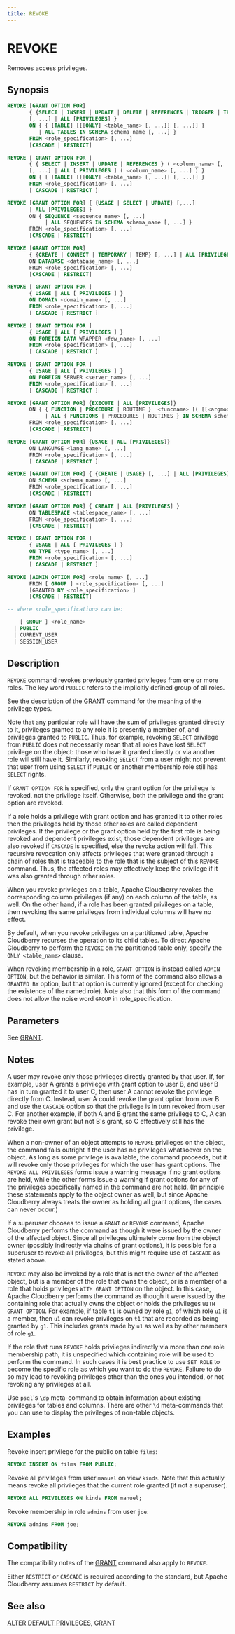 ```yaml
---
title: REVOKE
---
```


# REVOKE

Removes access privileges.

## Synopsis

```sql
REVOKE [GRANT OPTION FOR]
       { {SELECT | INSERT | UPDATE | DELETE | REFERENCES | TRIGGER | TRUNCATE }
       [, ...] | ALL [PRIVILEGES] }
       ON { { [TABLE] [[[ONLY] <table_name> [, ...]] [, ...]] }
          | ALL TABLES IN SCHEMA schema_name [, ...] }
       FROM <role_specification> [, ...]
       [CASCADE | RESTRICT]

REVOKE [ GRANT OPTION FOR ]
       { { SELECT | INSERT | UPDATE | REFERENCES } ( <column_name> [, ...] )
       [, ...] | ALL [ PRIVILEGES ] ( <column_name> [, ...] ) }
       ON { [ [TABLE] [[[ONLY] <table_name> [, ...]] [, ...]] }
       FROM <role_specification> [, ...]
       [ CASCADE | RESTRICT ]

REVOKE [GRANT OPTION FOR] { {USAGE | SELECT | UPDATE} [,...] 
       | ALL [PRIVILEGES] }
       ON { SEQUENCE <sequence_name> [, ...]
            | ALL SEQUENCES IN SCHEMA schema_name [, ...] }
       FROM <role_specification> [, ...]
       [CASCADE | RESTRICT]

REVOKE [GRANT OPTION FOR]
       { {CREATE | CONNECT | TEMPORARY | TEMP} [, ...] | ALL [PRIVILEGES] }
       ON DATABASE <database_name> [, ...]
       FROM <role_specification> [, ...]
       [CASCADE | RESTRICT]

REVOKE [ GRANT OPTION FOR ]
       { USAGE | ALL [ PRIVILEGES ] }
       ON DOMAIN <domain_name> [, ...]
       FROM <role_specification> [, ...]
       [ CASCADE | RESTRICT ]

REVOKE [ GRANT OPTION FOR ]
       { USAGE | ALL [ PRIVILEGES ] }
       ON FOREIGN DATA WRAPPER <fdw_name> [, ...]
       FROM <role_specification> [, ...]
       [ CASCADE | RESTRICT ]

REVOKE [ GRANT OPTION FOR ]
       { USAGE | ALL [ PRIVILEGES ] }
       ON FOREIGN SERVER <server_name> [, ...]
       FROM <role_specification> [, ...]
       [ CASCADE | RESTRICT ]

REVOKE [GRANT OPTION FOR] {EXECUTE | ALL [PRIVILEGES]}
       ON { { FUNCTION | PROCEDURE | ROUTINE }  <funcname> [( [[<argmode>] [<argname>] <argtype> [, ...]] )] [, ...]
            | ALL { FUNCTIONS | PROCEDURES | ROUTINES } IN SCHEMA schema_name [, ...] }
       FROM <role_specification> [, ...]
       [CASCADE | RESTRICT]

REVOKE [GRANT OPTION FOR] {USAGE | ALL [PRIVILEGES]}
       ON LANGUAGE <lang_name> [, ...]
       FROM <role_specification> [, ...]
       [ CASCADE | RESTRICT ]

REVOKE [GRANT OPTION FOR] { {CREATE | USAGE} [, ...] | ALL [PRIVILEGES] }
       ON SCHEMA <schema_name> [, ...]
       FROM <role_specification> [, ...]
       [CASCADE | RESTRICT]

REVOKE [GRANT OPTION FOR] { CREATE | ALL [PRIVILEGES] }
       ON TABLESPACE <tablespace_name> [, ...]
       FROM <role_specification> [, ...]
       [CASCADE | RESTRICT]

REVOKE [ GRANT OPTION FOR ]
       { USAGE | ALL [ PRIVILEGES ] }
       ON TYPE <type_name> [, ...]
       FROM <role_specification> [, ...]
       [ CASCADE | RESTRICT ] 

REVOKE [ADMIN OPTION FOR] <role_name> [, ...]
       FROM [ GROUP ] <role_specification> [, ...]
       [GRANTED BY <role_specification> ]
       [CASCADE | RESTRICT]

-- where <role_specification> can be:

    [ GROUP ] <role_name>
  | PUBLIC
  | CURRENT_USER
  | SESSION_USER
```

## Description

`REVOKE` command revokes previously granted privileges from one or more roles. The key word `PUBLIC` refers to the implicitly defined group of all roles.

See the description of the [GRANT](/docs/sql-stmts/grant.md) command for the meaning of the privilege types.

Note that any particular role will have the sum of privileges granted directly to it, privileges granted to any role it is presently a member of, and privileges granted to `PUBLIC`. Thus, for example, revoking `SELECT` privilege from `PUBLIC` does not necessarily mean that all roles have lost `SELECT` privilege on the object: those who have it granted directly or via another role will still have it. Similarly, revoking `SELECT` from a user might not prevent that user from using `SELECT` if `PUBLIC` or another membership role still has `SELECT` rights.

If `GRANT OPTION FOR` is specified, only the grant option for the privilege is revoked, not the privilege itself. Otherwise, both the privilege and the grant option are revoked.

If a role holds a privilege with grant option and has granted it to other roles then the privileges held by those other roles are called dependent privileges. If the privilege or the grant option held by the first role is being revoked and dependent privileges exist, those dependent privileges are also revoked if `CASCADE` is specified, else the revoke action will fail. This recursive revocation only affects privileges that were granted through a chain of roles that is traceable to the role that is the subject of this `REVOKE` command. Thus, the affected roles may effectively keep the privilege if it was also granted through other roles.

When you revoke privileges on a table, Apache Cloudberry revokes the corresponding column privileges (if any) on each column of the table, as well. On the other hand, if a role has been granted privileges on a table, then revoking the same privileges from individual columns will have no effect.

By default, when you revoke privileges on a partitioned table, Apache Cloudberry recurses the operation to its child tables. To direct Apache Cloudberry to perform the `REVOKE` on the partitioned table only, specify the `ONLY <table_name>` clause.

When revoking membership in a role, `GRANT OPTION` is instead called `ADMIN OPTION`, but the behavior is similar. This form of the command also allows a `GRANTED BY` option, but that option is currently ignored (except for checking the existence of the named role). Note also that this form of the command does not allow the noise word `GROUP` in role_specification.

## Parameters

See [GRANT](/docs/sql-stmts/grant.md).

## Notes

A user may revoke only those privileges directly granted by that user. If, for example, user A grants a privilege with grant option to user B, and user B has in turn granted it to user C, then user A cannot revoke the privilege directly from C. Instead, user A could revoke the grant option from user B and use the `CASCADE` option so that the privilege is in turn revoked from user C. For another example, if both A and B grant the same privilege to C, A can revoke their own grant but not B's grant, so C effectively still has the privilege.

When a non-owner of an object attempts to `REVOKE` privileges on the object, the command fails outright if the user has no privileges whatsoever on the object. As long as some privilege is available, the command proceeds, but it will revoke only those privileges for which the user has grant options. The `REVOKE ALL PRIVILEGES` forms issue a warning message if no grant options are held, while the other forms issue a warning if grant options for any of the privileges specifically named in the command are not held. (In principle these statements apply to the object owner as well, but since Apache Cloudberry always treats the owner as holding all grant options, the cases can never occur.)

If a superuser chooses to issue a `GRANT` or `REVOKE` command, Apache Cloudberry performs the command as though it were issued by the owner of the affected object. Since all privileges ultimately come from the object owner (possibly indirectly via chains of grant options), it is possible for a superuser to revoke all privileges, but this might require use of `CASCADE` as stated above.

`REVOKE` may also be invoked by a role that is not the owner of the affected object, but is a member of the role that owns the object, or is a member of a role that holds privileges `WITH GRANT OPTION` on the object. In this case, Apache Cloudberry performs the command as though it were issued by the containing role that actually owns the object or holds the privileges `WITH GRANT OPTION`. For example, if table `t1` is owned by role `g1`, of which role `u1` is a member, then `u1` can revoke privileges on `t1` that are recorded as being granted by `g1`. This includes grants made by `u1` as well as by other members of role `g1`.

If the role that runs `REVOKE` holds privileges indirectly via more than one role membership path, it is unspecified which containing role will be used to perform the command. In such cases it is best practice to use `SET ROLE` to become the specific role as which you want to do the `REVOKE`. Failure to do so may lead to revoking privileges other than the ones you intended, or not revoking any privileges at all.

Use `psql`'s `\dp` meta-command to obtain information about existing privileges for tables and columns. There are other `\d` meta-commands that you can use to display the privileges of non-table objects.

## Examples

Revoke insert privilege for the public on table `films`:

```sql
REVOKE INSERT ON films FROM PUBLIC;
```

Revoke all privileges from user `manuel` on view `kinds`. Note that this actually means revoke all privileges that the current role granted (if not a superuser).

```sql
REVOKE ALL PRIVILEGES ON kinds FROM manuel;
```

Revoke membership in role `admins` from user `joe`:

```sql
REVOKE admins FROM joe;
```

## Compatibility

The compatibility notes of the [GRANT](/docs/sql-stmts/grant.md) command also apply to `REVOKE`.

Either `RESTRICT` or `CASCADE` is required according to the standard, but Apache Cloudberry assumes `RESTRICT` by default.

## See also

[ALTER DEFAULT PRIVILEGES](/docs/sql-stmts/alter-default-privileges.md), [GRANT](/docs/sql-stmts/grant.md)
